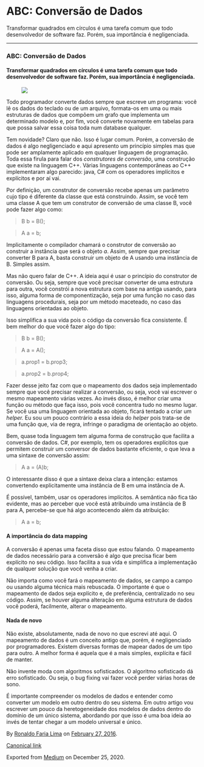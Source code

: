 ABC: Conversão de Dados
=======================

Transformar quadrados em círculos é uma tarefa comum que todo
desenvolvedor de software faz. Porém, sua importância é negligenciada.

------------------------------------------------------------------------

### ABC: Conversão de Dados

#### Transformar quadrados em círculos é uma tarefa comum que todo desenvolvedor de software faz. Porém, sua importância é negligenciada.

<figure>
<img src="https://cdn-images-1.medium.com/max/800/1*IROxz9Nbba3fQ2glItVz4A.png" class="graf-image" />
</figure>Todo programador converte dados sempre que escreve um programa:
você lê os dados do teclado ou de um arquivo, formata-os em uma ou mais
estruturas de dados que compõem um grafo que implementa um determinado
modelo e, por fim, você converte novamente em tabelas para que possa
salvar essa coisa toda num database qualquer.

Tem novidade? Claro que não. Isso é lugar comum. Porém, a conversão de
dados é algo negligenciado e aqui apresento um princípio simples mas que
pode ser amplamente aplicado em qualquer linguagem de programação. Toda
essa firula para falar dos *construtores de conversão*, uma construção
que existe na linguagem C++. Várias linguagens contemporâneas ao C++
implementaram algo parecido: java, C\# com os operadores implícitos e
explícitos e por aí vai.

Por definição, um construtor de conversão recebe apenas um parâmetro
cujo tipo é diferente da classe que está construindo. Assim, se você tem
uma classe A que tem um construtor de conversão de uma classe B, você
pode fazer algo como:

> B b = B();

> A a = b;

Implicitamente o compilador chamará o construtor de conversão ao
construir a instância que será o objeto *a*. Assim, sempre que precisar
converter B para A, basta construir um objeto de A usando uma instância
de B. Simples assim.

Mas não quero falar de C++. A ideia aqui é usar o princípio do
construtor de conversão. Ou seja, sempre que você precisar converter de
uma estrutura para outra, você constrói a nova estrutura com base na
antiga usando, para isso, alguma forma de componentização, seja por uma
função no caso das linguagens procedurais, seja por um método maceteado,
no caso das linguagens orientadas ao objeto.

Isso simplifica a sua vida pois o código da conversão fica consistente.
É bem melhor do que você fazer algo do tipo:

> B b = B();

> A a = A();

> a.prop1 = b.prop3;

> a.prop2 = b.prop4;

Fazer desse jeito faz com que o mapeamento dos dados seja implementado
sempre que você precisar realizar a conversão, ou seja, você vai
escrever o mesmo mapeamento várias vezes. Ao invés disso, é melhor criar
uma função ou método que faça isso, pois você concentra tudo no mesmo
lugar. Se você usa uma linguagem orientada ao objeto, ficará tentado a
criar um *helper.* Eu sou um pouco contrário a essa ideia do *helper*
pois trata-se de uma função que, via de regra, infringe o paradigma de
orientação ao objeto.

Bem, quase toda linguagem tem alguma forma de construção que facilita a
conversão de dados. C\#, por exemplo, tem os operadores explícitos que
permitem construir um conversor de dados bastante eficiente, o que leva
a uma sintaxe de conversão assim:

> A a = (A)b;

O interessante disso é que a sintaxe deixa clara a intenção: estamos
convertendo explicitamente uma instância de B em uma instância de A.

É possível, também, usar os operadores implícitos. A semântica não fica
tão evidente, mas ao perceber que você está atribuindo uma instância de
B para A, percebe-se que há algo acontecendo além da atribuição:

> A a = b;

#### A importância do data mapping

A conversão é apenas uma faceta disso que estou falando. O mapeamento de
dados necessário para a conversão é algo que precisa ficar bem explícito
no seu código. Isso facilita a sua vida e simplifica a implementação de
qualquer solução que você venha a criar.

Não importa como você fará o mapeamento de dados, se campo a campo ou
usando alguma técnica mais rebuscada. O importante é que o mapeamento de
dados seja explícito e, de preferência, centralizado no seu código.
Assim, se houver alguma alteração em alguma estrutura de dados você
poderá, facilmente, alterar o mapeamento.

#### Nada de novo

Não existe, absolutamente, nada de novo no que escrevi até aqui. O
mapeamento de dados é um conceito antigo que, porém, é negligenciado por
programadores. Existem diversas formas de mapear dados de um tipo para
outro. A melhor forma é aquela que é a mais simples, explícita e fácil
de manter.

Não invente moda com algoritmos sofisticados. O algoritmo sofisticado dá
erro sofisticado. Ou seja, o bug fixing vai fazer você perder várias
horas de sono.

É importante compreender os modelos de dados e entender como converter
um modelo em outro dentro do seu sistema. Em outro artigo vou escrever
um pouco da heretogeneidade dos modelos de dados dentro do domínio de um
único sistema, abordando por que isso é uma boa ideia ao invés de tentar
chegar a um modelo universal e único.

By
<a href="https://medium.com/@ronaldolima" class="p-author h-card">Ronaldo Faria Lima</a>
on [February 27, 2016](https://medium.com/p/3c21898f1386).

<a href="https://medium.com/@ronaldolima/abc-convers%C3%A3o-de-dados-3c21898f1386" class="p-canonical">Canonical link</a>

Exported from [Medium](https://medium.com) on December 25, 2020.
